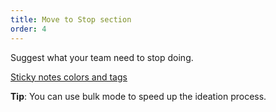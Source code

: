 ```yaml
---
title: Move to Stop section
order: 4
---
```


Suggest what your team need to stop doing.

[Sticky notes colors and tags](howTo:sticky-notes-colors-and-tags)

**Tip**: You can use bulk mode to speed up the ideation process.